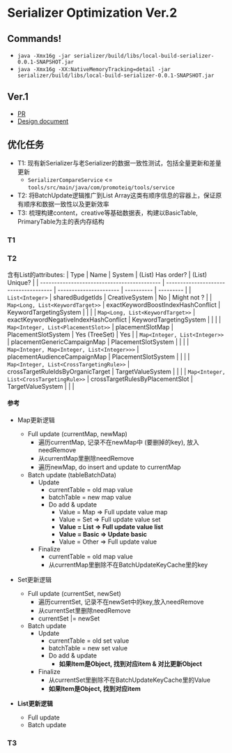# Serializer Optimization Ver.2

## Commands!
- `java -Xmx16g -jar serializer/build/libs/local-build-serializer-0.0.1-SNAPSHOT.jar`
- `java -Xmx16g -XX:NativeMemoryTracking=detail -jar serializer/build/libs/local-build-serializer-0.0.1-SNAPSHOT.jar`

## Ver.1
- [PR](https://github.com/spotfront/hydra/pull/1746)
- [Design document](https://spotfront.atlassian.net/wiki/spaces/EN/pages/3310256618/Design+Doc+For+AdServer+Reload+Serializer+File+Optimization)

## 优化任务
- T1: 现有新Serializer与老Serializer的数据一致性测试，包括全量更新和差量更新
  - `SerializerCompareService` <= `tools/src/main/java/com/promoteiq/tools/service`
- T2: 将BatchUpdate逻辑推广到List Array这类有顺序信息的容器上，保证原有顺序和数据一致性以及更新效率
- T3: 梳理构建content，creative等基础数据表，构建以BasicTable, PrimaryTable为主的表内存结构

### T1

### T2

含有List的attributes:
| Type                                        | Name                                  | System                 | (List) Has order? | (List) Unique?   |
| ------------------------------------------- | ------------------------------------- | ---------------------- | ---------- | --------- |
| `List<Integer>`                             | sharedBudgetIds                       | CreativeSystem         | No         | Might not ? |
| `Map<Long, List<KeywordTarget>>`            | exactKeywordBoostIndexHashConflict    | KeywordTargetingSystem |            |           |
| `Map<Long, List<KeywordTarget>>`            | exactKeywordNegativeIndexHashConflict | KeywordTargetingSystem |            |           |
| `Map<Integer, List<PlacementSlot>>`         | placementSlotMap                      | PlacementSlotSystem    |    Yes (TreeSet)        |     Yes      |
| `Map<Integer, List<Integer>>`               | placementGenericCampaignMap           | PlacementSlotSystem    |            |           |
| `Map<Integer, Map<Integer, List<Integer>>>` | placementAudienceCampaignMap          | PlacementSlotSystem    |            |           |
| `Map<Integer, List<CrossTargetingRule>>`    | crossTargetRuleIdsByOrganicTarget     | TargetValueSystem      |            |           |
| `Map<Integer, List<CrossTargetingRule>>`    | crossTargetRulesByPlacementSlot       | TargetValueSystem      |            |           |

#### 参考
- Map更新逻辑
    - Full update (currentMap, newMap)
      - 遍历currentMap, 记录不在newMap中 (要删掉的key), 放入needRemove
      - 从currentMap里删除needRemove
      - 遍历newMap, do insert and update to currentMap
    - Batch update (tableBatchData)
      - Update
        - currentTable = old map value
        - batchTable = new map value
        - Do add & update
          - Value = Map => Full update value map
          - Value = Set => Full update value set
          - **Value = List => Full update value list**
          - **Value = Basic => Update basic**
          - Value = Other => Full update value
      - Finalize
        - currentTable = old map value
        - 从currentMap里删除不在BatchUpdateKeyCache里的key

- Set更新逻辑
  - Full update (currentSet, newSet)
    - 遍历currentSet, 记录不在newSet中的key,放入needRemove
    - 从currentSet里删除needRemove
    - currentSet |= newSet
  - Batch update
    - Update
      - currentTable = old set value
      - batchTable = new set value
      - Do add & update
        - **如果Item是Object, 找到对应item & 对比更新Object**
    - Finalize
        - 从currentSet里删除不在BatchUpdateKeyCache里的Value
        - **如果Item是Object, 找到对应item**
- **List更新逻辑**
  - Full update
  - Batch update
### T3


